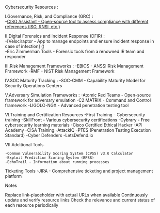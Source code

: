 Cybersecurity Resources : 

I.Governance, Risk, and Compliance (GRC) :  
    -[CISO Assistant - Open-source tool to assess compliance with different references (ISO, RNSI, etc.)](https://github.com/intuitem/ciso-assistant-community) 

II.Digital Forensics and Incident Response (DFIR) :<br>
    -[Velociraptor - App to manage endpoints and ensure incident response in case of infection] ()<br>
    -Eric Zimmerman Tools - Forensic tools from a renowned IR team and responder<br>

III.Risk Management Frameworks :
    -EBIOS - ANSSI Risk Management Framework
    -RMF - NIST Risk Management Framework


IV.SOC Maturity Tracking :
    -SOC-CMM - Capability Maturity Model for Security Operations Centers

V.Adversary Simulation Frameworks : 
    -Atomic Red Teams - Open-source framework for adversary emulation
    -C2 MATRIX - Command and Control framework
    -LIGOLO-NGX - Advanced penetration testing tool

VI.Training and Certification Resources
    -First Training - Cybersecurity training 
    -SkillFront - Various cybersecurity certifications
    -Cybrary - Free cybersecurity learning materials
    -Cisco Certified Ethical Hacker
    -API Academy
    -CISA Training
    -AttackIQ
    -PTES (Penetration Testing Execution Standard)
    -Cyber Defenders
    -LetsDefend.io

VII.Additional Tools

    -Common Vulnerability Scoring System (CVSS) v3.0 Calculator
    -Exploit Prediction Scoring System (EPSS)
    -EchoTrail - Information about running processes

Ticketing Tools
    -JIRA - Comprehensive ticketing and project management platform

Notes

Replace link-placeholder with actual URLs when available
Continuously update and verify resource links
Check the relevance and current status of each resource periodically